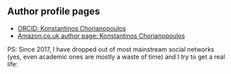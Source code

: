 ## Author profile pages

* [ORCID: Konstantinos Chorianopoulos](http://orcid.org/0000-0002-5999-9387)
* [Amazon.co.uk author page: Konstantinos Chorianopoulos](http://www.amazon.co.uk/Konstantinos-Chorianopoulos/e/B00M3JMHGQ)

PS: Since 2017, I have dropped out of most mainstream social networks (yes, even academic ones are mostly a waste of time) and I try to get a real life:
